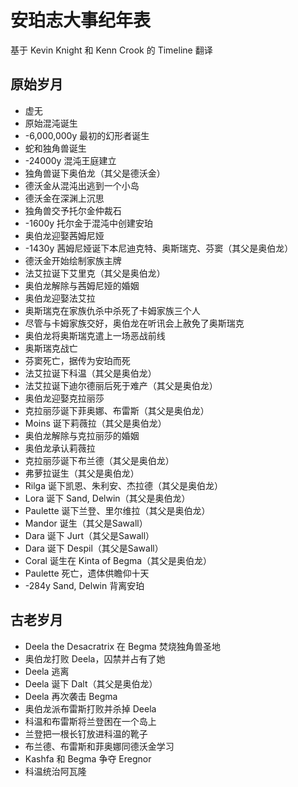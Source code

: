 # 安珀志大事纪年表

基于 Kevin Knight 和 Kenn Crook 的 Timeline 翻译

## 原始岁月
* 虚无
* 原始混沌诞生
* -6,000,000y 最初的幻形者诞生
* 蛇和独角兽诞生
* -24000y 混沌王庭建立
* 独角兽诞下奥伯龙（其父是德沃金）
* 德沃金从混沌出逃到一个小岛
* 德沃金在深渊上沉思
* 独角兽交予托尔金仲裁石
* -1600y 托尔金于混沌中创建安珀
* 奥伯龙迎娶茜姆尼娅
* -1430y 茜姆尼娅诞下本尼迪克特、奥斯瑞克、芬窦（其父是奥伯龙）
* 德沃金开始绘制家族主牌
* 法艾拉诞下艾里克（其父是奥伯龙）
* 奥伯龙解除与茜姆尼娅的婚姻
* 奥伯龙迎娶法艾拉
* 奥斯瑞克在家族仇杀中杀死了卡姆家族三个人
* 尽管与卡姆家族交好，奥伯龙在听讯会上赦免了奥斯瑞克
* 奥伯龙将奥斯瑞克遣上一场恶战前线
* 奥斯瑞克战亡
* 芬窦死亡，据传为安珀而死
* 法艾拉诞下科温（其父是奥伯龙）
* 法艾拉诞下迪尔德丽后死于难产（其父是奥伯龙）
* 奥伯龙迎娶克拉丽莎
* 克拉丽莎诞下菲奥娜、布雷斯（其父是奥伯龙）
* Moins 诞下莉薇拉（其父是奥伯龙）
* 奥伯龙解除与克拉丽莎的婚姻
* 奥伯龙承认莉薇拉
* 克拉丽莎诞下布兰德（其父是奥伯龙）
* 弗萝拉诞生（其父是奥伯龙）
* Rilga 诞下凯恩、朱利安、杰拉德（其父是奥伯龙）
* Lora 诞下 Sand, Delwin（其父是奥伯龙）
* Paulette 诞下兰登、里尔维拉（其父是奥伯龙）
* Mandor 诞生（其父是Sawall）
* Dara 诞下 Jurt（其父是Sawall）
* Dara 诞下 Despil（其父是Sawall）
* Coral 诞生在 Kinta of Begma（其父是奥伯龙）
* Paulette 死亡，遗体供瞻仰十天
* -284y Sand, Delwin 背离安珀

## 古老岁月
* Deela the Desacratrix 在 Begma 焚烧独角兽圣地
* 奥伯龙打败 Deela，囚禁并占有了她
* Deela 逃离
* Deela 诞下 Dalt（其父是奥伯龙）
* Deela 再次袭击 Begma
* 奥伯龙派布雷斯打败并杀掉 Deela
* 科温和布雷斯将兰登困在一个岛上
* 兰登把一根长钉放进科温的靴子
* 布兰德、布雷斯和菲奥娜同德沃金学习
* Kashfa 和 Begma 争夺 Eregnor
* 科温统治阿瓦隆
